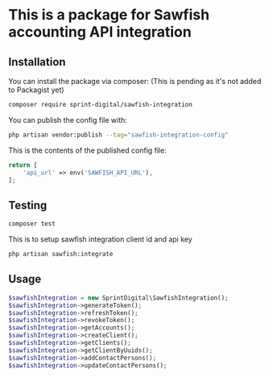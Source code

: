 # This is a package for Sawfish accounting API integration

## Installation

You can install the package via composer: (This is pending as it's not added to Packagist yet)

```bash
composer require sprint-digital/sawfish-integration
```

You can publish the config file with:

```bash
php artisan vendor:publish --tag="sawfish-integration-config"
```

This is the contents of the published config file:

```php
return [
    'api_url' => env('SAWFISH_API_URL'),
];
```

## Testing

```bash
composer test
```

This is to setup sawfish integration client id and api key

```bash
php artisan sawfish:integrate
```

## Usage

```php
$sawfishIntegration = new SprintDigital\SawfishIntegration();
$sawfishIntegration->generateToken();
$sawfishIntegration->refreshToken();
$sawfishIntegration->revokeToken();
$sawfishIntegration->getAccounts();
$sawfishIntegration->createClient();
$sawfishIntegration->getClients();
$sawfishIntegration->getClientByUuids();
$sawfishIntegration->addContactPersons();
$sawfishIntegration->updateContactPersons();
```

